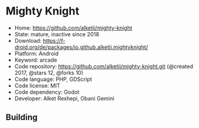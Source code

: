 # Mighty Knight

- Home: https://github.com/alketii/mighty-knight
- State: mature, inactive since 2018
- Download: https://f-droid.org/de/packages/io.github.alketii.mightyknight/
- Platform: Android
- Keyword: arcade
- Code repository: https://github.com/alketii/mighty-knight.git (@created 2017, @stars 12, @forks 10)
- Code language: PHP, GDScript
- Code license: MIT
- Code dependency: Godot
- Developer: Alket Rexhepi, Obani Gemini

## Building
